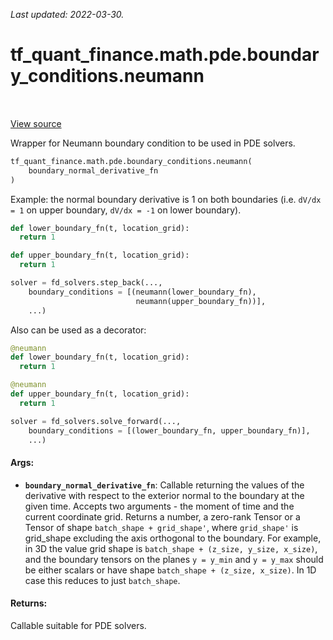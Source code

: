 <!--
This file is generated by a tool. Do not edit directly.
For open-source contributions the docs will be updated automatically.
-->

*Last updated: 2022-03-30.*

<div itemscope itemtype="http://developers.google.com/ReferenceObject">
<meta itemprop="name" content="tf_quant_finance.math.pde.boundary_conditions.neumann" />
<meta itemprop="path" content="Stable" />
</div>

# tf_quant_finance.math.pde.boundary_conditions.neumann

<!-- Insert buttons and diff -->

<table class="tfo-notebook-buttons tfo-api" align="left">
</table>

<a target="_blank" href="https://github.com/google/tf-quant-finance/blob/master/tf_quant_finance/math/pde/boundary_conditions.py">View source</a>



Wrapper for Neumann boundary condition to be used in PDE solvers.

```python
tf_quant_finance.math.pde.boundary_conditions.neumann(
    boundary_normal_derivative_fn
)
```



<!-- Placeholder for "Used in" -->

Example: the normal boundary derivative is 1 on both boundaries (i.e.
`dV/dx = 1` on upper boundary, `dV/dx = -1` on lower boundary).

```python
def lower_boundary_fn(t, location_grid):
  return 1

def upper_boundary_fn(t, location_grid):
  return 1

solver = fd_solvers.step_back(...,
    boundary_conditions = [(neumann(lower_boundary_fn),
                            neumann(upper_boundary_fn))],
    ...)
```

Also can be used as a decorator:

```python
@neumann
def lower_boundary_fn(t, location_grid):
  return 1

@neumann
def upper_boundary_fn(t, location_grid):
  return 1

solver = fd_solvers.solve_forward(...,
    boundary_conditions = [(lower_boundary_fn, upper_boundary_fn)],
    ...)
```

#### Args:


* <b>`boundary_normal_derivative_fn`</b>: Callable returning the values of the
  derivative with respect to the exterior normal to the boundary at the
  given time.
  Accepts two arguments - the moment of time and the current coordinate
  grid.
  Returns a number, a zero-rank Tensor or a Tensor of shape
  `batch_shape + grid_shape'`, where `grid_shape'` is grid_shape excluding
  the axis orthogonal to the boundary. For example, in 3D the value grid
  shape is `batch_shape + (z_size, y_size, x_size)`, and the boundary
  tensors on the planes `y = y_min` and `y = y_max` should be either scalars
  or have shape `batch_shape + (z_size, x_size)`. In 1D case this reduces
  to just `batch_shape`.


#### Returns:

Callable suitable for PDE solvers.
